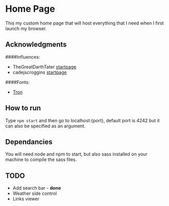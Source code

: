 # Home Page
This my custom home page that will host everything that I need when I first launch my browser.

## Acknowledgments 
####Influences: 
* TheGreatDarthTater [startpage](https://github.com/Hungry-Hobo/Homepage)
* cadejscroggins [startpage](https://github.com/cadejscroggins/tilde)

####Fonts: 
* [Tron](http://www.dafont.com/tron.font)

## How to run
Type `npm start` and then go to localhost:{port}, default port is 4242 but it can also be specified as an argument.

## Dependancies
You will need node and npm to start, but also sass installed on your machine to compile the sass files.

## TODO
* Add search bar - **done**
* Weather side control
* Links viewer
